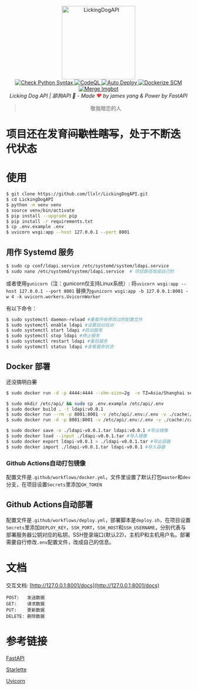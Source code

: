 <p align="center">
  <a href="https://api.white-album.top/">
    <img width="200px" src="https://cdn.jsdelivr.net/gh/llxlr/LickingDogAPI/static/img/mur_cat.png" alt='LickingDogAPI'>
  </a>
  <br>
  <a href="https://github.com/llxlr/LickingDogAPI/actions">
    <img src="https://github.com/llxlr/LickingDogAPI/workflows/Check%20Python%20Syntax/badge.svg" alt="Check Python Syntax">
  </a>
  <a href="https://github.com/llxlr/LickingDogAPI/actions">
    <img src="https://github.com/llxlr/LickingDogAPI/workflows/CodeQL/badge.svg" alt="CodeQL">
  </a>
  <a href="https://github.com/llxlr/LickingDogAPI/actions">
    <img src="https://github.com/llxlr/LickingDogAPI/workflows/Auto%20Deploy/badge.svg" alt="Auto Deploy">
  </a>
  <a href="https://github.com/llxlr/LickingDogAPI/actions">
    <img src="https://github.com/llxlr/LickingDogAPI/workflows/Dockerize%20SCM/badge.svg" alt="Dockerize SCM">
  </a>
  <a href="https://github.com/llxlr/LickingDogAPI/actions">
    <img src="https://github.com/llxlr/LickingDogAPI/workflows/Merge%20Imgbot/badge.svg" alt="Merge Imgbot">
  </a>
  <br>
  <em>Licking Dog API | 舔狗API 🍭 - Made <span style="color:#F03D41">❤</span> by james yang & Power by <a src="https://fastapi.tiangolo.com/">FastAPI</a></em>
</p>
<blockquote><p align="center">敬我暗恋的人</p></blockquote>

# 项目还在发育~~间歇性瞎写~~，处于不断迭代状态

# 使用

```bash
$ git clone https://github.com/llxlr/LickingDogAPI.git
$ cd LickingDogAPI
$ python -m venv venv
$ source venv/bin/activate
$ pip install --upgrade pip
$ pip install -r requirements.txt
$ cp .env.example .env
$ uvicorn wsgi:app --host 127.0.0.1 --port 8001
```


## 用作 Systemd 服务

```bash
$ sudo cp conf/ldapi.service /etc/systemd/system/ldapi.service
$ sudo nano /etc/systemd/system/ldapi.service  # 项目路径改成自己的
```

或者使用`gunicorn`（注：gunicorn仅支持Linux系统）:
将`uvicorn wsgi:app --host 127.0.0.1 --port 8001`
替换为`gunicorn wsgi:app -b 127.0.0.1:8001 -w 4 -k uvicorn.workers.UvicornWorker`

有以下命令：

```bash
$ sudo systemctl daemon-reload #重载所有修改过的配置文件
$ sudo systemctl enable ldapi #设置自动启动
$ sudo systemctl start ldapi #启动服务
$ sudo systemctl stop ldapi #停止服务
$ sudo systemctl restart ldapi #重启服务
$ sudo systemctl status ldapi #查看服务状态
```

## Docker 部署

还没搞明白~~雾~~

```bash
$ sudo docker run -d -p 4444:4444 --shm-size=2g  -e TZ=Asia/Shanghai selenium/standalone-chrome

$ sudo mkdir /etc/api/ && sudo cp .env.example /etc/api/.env
$ sudo docker build . -t ldapi:v0.0.1
$ sudo docker run --rm -p 8001:8001 -v /etc/api/.env:/.env -v ./cache:/cache -t ldapi:v0.0.1 #临时调试
$ sudo docker run -d -p 8001:8001 -v /etc/api/.env:/.env -v ./cache:/cache -t ldapi:v0.0.1   #或直接部署

$ sudo docker save -o ./ldapi-v0.0.1.tar ldapi:v0.0.1 #导出镜像
$ sudo docker load --input ./ldapi-v0.0.1.tar #导入镜像
$ sudo docker export ldapi-v0.0.1 > ./ldapi-v0.0.1.tar #导出容器
$ sudo docker import ./ldapi-v0.0.1.tar ldapi-v0.0.1 #导入容器
```

### Github Actions自动打包镜像

配置文件是`.github/workflows/docker.yml`，文件里设置了默认打包`master`和`dev`分支，在项目设置`Secrets`里添加`GH_TOKEN`

## Github Actions自动部署

配置文件是`.github/workflows/deploy.yml`，部署脚本是`deploy.sh`，在项目设置`Secrets`里添加`DEPLOY_KEY`，`SSH_PORT`，`SSH_HOST`和`SSH_USERNAME`，分别代表与部署服务器公钥对应的私钥，SSH登录端口(默认22)，主机IP和主机用户名。部署需要自行修改`.env`配置文件，改成自己的信息。

# 文档

交互文档: [http://127.0.0.1:8001/docs](http://127.0.0.1:8001/docs)

``` 
POST:   发送数据
GET:    请求数据
PUT:    更新数据
DELETE: 删除数据
```

# 参考链接

[FastAPI](https://fastapi.tiangolo.com/)

[Starlette](https://www.starlette.io/)

[Uvicorn](https://www.uvicorn.org/)
